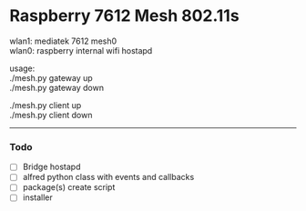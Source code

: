 # Raspberry 7612 Mesh 802.11s  
  
wlan1: mediatek 7612 mesh0  
wlan0: raspberry internal wifi hostapd  
  
  
usage:  
./mesh.py gateway up  
./mesh.py gateway down  

./mesh.py client up  
./mesh.py client down  


-----
### Todo

- [ ] Bridge hostapd
- [ ] alfred python class with events and callbacks
- [ ] package(s) create script
- [ ] installer
